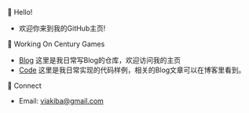 :wave: Hello!

* 欢迎你来到我的GitHub主页!

:memo: Working On Century Games

* [Blog](https://viakiba.github.io "blog") 这里是我日常写Blog的仓库，欢迎访问我的主页 
* [Code](https://github.com/viakiba/viakiba "viakiba") 这里是我日常实现的代码样例，相关的Blog文章可以在博客里看到。

:man: Connect

* Email: [viakiba@gmail.com](mailto:viakiba@gmail.com "viakiba@gmail.com") 
